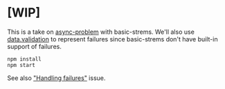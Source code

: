 # [WIP]

This is a take on [async-problem](https://github.com/plaid/async-problem) with basic-strems.
We'll also use [data.validation](https://github.com/folktale/data.validation)
to represent failures since basic-strems don't have built-in support of failures.

```
npm install
npm start
```

See also ["Handling failures"](https://github.com/rpominov/basic-streams/issues/11) issue.
